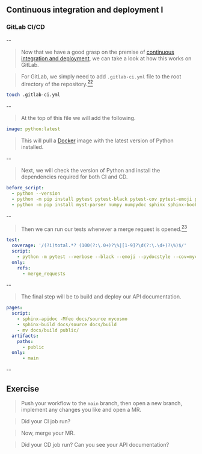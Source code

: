 ## Continuous integration and deployment I
### GitLab CI/CD

--

> Now that we have a good grasp on the premise of [continuous integration and deployment](#/7/1), we can take a look at how this works on GitLab.

> For GitLab, we simply need to add `.gitlab-ci.yml` file to the root directory of the repository.[$^{22}$](#/11/23)

```bash
touch .gitlab-ci.yml
```

--

> At the top of this file we will add the following.

```yml
image: python:latest
```

> This will pull a [Docker](https://www.docker.com/) image with the latest version of Python installed.

--

> Next, we will check the version of Python and install the dependencies required for both CI and CD.

```yml
before_script:
  - python --version 
  - python -m pip install pytest pytest-black pytest-cov pytest-emoji pytest-pydocstyle
  - python -m pip install myst-parser numpy numpydoc sphinx sphinx-book-theme
```

--

> Then we can run our tests whenever a merge request is opened.[$^{23}$](#/11/24)

```yml
test:
  coverage: '/(?i)total.*? (100(?:\.0+)?\%|[1-9]?\d(?:\.\d+)?\%)$/'
  script:
    - python -m pytest --verbose --black --emoji --pydocstyle --cov=mycosmo mycosmo
  only:
    refs:
      - merge_requests
```

--

> The final step will be to build and deploy our API documentation.

```yml
pages:
  script:
    - sphinx-apidoc -Mfeo docs/source mycosmo
    - sphinx-build docs/source docs/build
    - mv docs/build public/
  artifacts:
    paths:
      - public
  only:
      - main
```

--

## Exercise

> Push your workflow to the `main` branch, then open a new branch, implement any changes you like and open a MR. 

> Did your CI job run? 

> Now, merge your MR. 

> Did your CD job run? Can you see your API documentation?